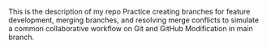 This is the description of my repo
Practice creating branches for feature development, merging branches, and resolving merge conflicts to simulate a common collaborative workflow on Git and GitHub
 Modification in main branch.
 